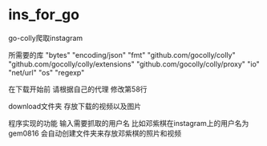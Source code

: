 # ins_for_go
go-colly爬取instagram

所需要的库
"bytes"
"encoding/json"
"fmt"
"github.com/gocolly/colly"
"github.com/gocolly/colly/extensions"
"github.com/gocolly/colly/proxy"
"io"
"net/url"
"os"
"regexp"

在下载开始前  请根据自己的代理 修改第58行

download文件夹 存放下载的视频以及图片

程序实现的功能 输入需要抓取的用户名 比如邓紫棋在instagram上的用户名为gem0816  会自动创建文件夹来存放邓紫棋的照片和视频
